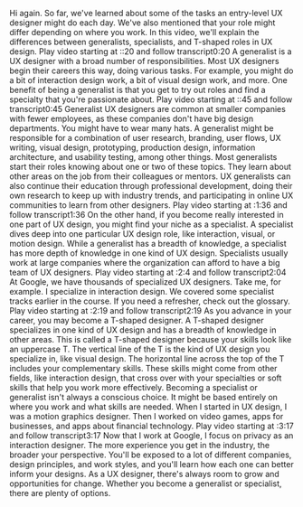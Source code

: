 
Hi again. So far, we've learned about some of the tasks an entry-level UX designer might do each day. We've also mentioned that your role might differ depending on where you work. In this video, we'll explain the differences between generalists, specialists, and T-shaped roles in UX design.
Play video starting at ::20 and follow transcript0:20
A generalist is a UX designer with a broad number of responsibilities. Most UX designers begin their careers this way, doing various tasks. For example, you might do a bit of interaction design work, a bit of visual design work, and more. One benefit of being a generalist is that you get to try out roles and find a specialty that you're passionate about.
Play video starting at ::45 and follow transcript0:45
Generalist UX designers are common at smaller companies with fewer employees, as these companies don't have big design departments. You might have to wear many hats. A generalist might be responsible for a combination of user research, branding, user flows, UX writing, visual design, prototyping, production design, information architecture, and usability testing, among other things. Most generalists start their roles knowing about one or two of these topics. They learn about other areas on the job from their colleagues or mentors. UX generalists can also continue their education through professional development, doing their own research to keep up with industry trends, and participating in online UX communities to learn from other designers.
Play video starting at :1:36 and follow transcript1:36
On the other hand, if you become really interested in one part of UX design, you might find your niche as a specialist. A specialist dives deep into one particular UX design role, like interaction, visual, or motion design. While a generalist has a breadth of knowledge, a specialist has more depth of knowledge in one kind of UX design. Specialists usually work at large companies where the organization can afford to have a big team of UX designers.
Play video starting at :2:4 and follow transcript2:04
At Google, we have thousands of specialized UX designers. Take me, for example. I specialize in interaction design. We covered some specialist tracks earlier in the course. If you need a refresher, check out the glossary.
Play video starting at :2:19 and follow transcript2:19
As you advance in your career, you may become a T-shaped designer. A T-shaped designer specializes in one kind of UX design and has a breadth of knowledge in other areas. This is called a T-shaped designer because your skills look like an uppercase T. The vertical line of the T is the kind of UX design you specialize in, like visual design. The horizontal line across the top of the T includes your complementary skills. These skills might come from other fields, like interaction design, that cross over with your specialties or soft skills that help you work more effectively. Becoming a specialist or generalist isn't always a conscious choice. It might be based entirely on where you work and what skills are needed. When I started in UX design, I was a motion graphics designer. Then I worked on video games, apps for businesses, and apps about financial technology.
Play video starting at :3:17 and follow transcript3:17
Now that I work at Google, I focus on privacy as an interaction designer. The more experience you get in the industry, the broader your perspective. You'll be exposed to a lot of different companies, design principles, and work styles, and you'll learn how each one can better inform your designs. As a UX designer, there's always room to grow and opportunities for change. Whether you become a generalist or specialist, there are plenty of options.